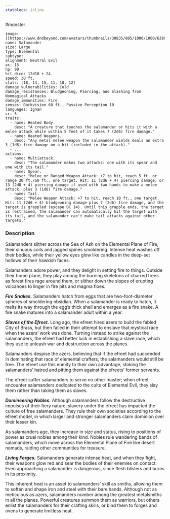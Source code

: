 ```yaml
---
statblock: inline
---
```

 #monster 

```statblock
image: [[https://www.dndbeyond.com/avatars/thumbnails/30835/805/1000/1000/638063921868615940.png]]
name: Salamander
size: Large
type: Elemental
subtype: 
alignment: Neutral Evil
ac: 15
hp: 90
hit_dice: 12d10 + 24
speed: 30 ft.
stats: [18, 14, 15, 11, 10, 12]
damage_vulnerabilities: Cold
damage_resistances: Bludgeoning, Piercing, and Slashing from Nonmagical Attacks
damage_immunities: Fire
senses: Darkvision 60 ft., Passive Perception 10
languages: Ignan
cr: 5
traits:
  - name: Heated Body.
    desc: "A creature that touches the salamander or hits it with a melee attack while within 5 feet of it takes 7 (2d6) fire damage."
  - name: Heated Weapons.
    desc: "Any metal melee weapon the salamander wields deals an extra 3 (1d6) fire damage on a hit (included in the attack)."
  - ...
actions:
  - name: Multiattack.
    desc: "The salamander makes two attacks: one with its spear and one with its tail."
  - name: Spear.
    desc: "Melee or Ranged Weapon Attack: +7 to hit, reach 5 ft. or range 20 ft./60 ft., one target. Hit: 11 (2d6 + 4) piercing damage, or 13 (2d8 + 4) piercing damage if used with two hands to make a melee attack, plus 3 (1d6) fire damage."
  - name: Tail.
    desc: "Melee Weapon Attack: +7 to hit, reach 10 ft., one target. Hit: 11 (2d6 + 4) bludgeoning damage plus 7 (2d6) fire damage, and the target is grappled (escape DC 14). Until this grapple ends, the target is restrained, the salamander can automatically hit the target with its tail, and the salamander can't make tail attacks against other targets."
```

### Description

Salamanders slither across the Sea of Ash on the Elemental Plane of Fire, their sinuous coils and jagged spines smoldering. Intense heat washes off their bodies, while their yellow eyes glow like candles in the deep-set hollows of their hawkish faces.

Salamanders adore power, and they delight in setting fire to things. Outside their home plane, they play among the burning skeletons of charred trees as forest fires rage around them, or slither down the slopes of erupting volcanoes to linger in fire pits and magma floes.

_**Fire Snakes.**_ Salamanders hatch from eggs that are two-foot-diameter spheres of smoldering obsidian. When a salamander is ready to hatch, it melts its way through the egg’s thick shell and emerges as a fire snake. A fire snake matures into a salamander adult within a year.

_**Slaves of the Efreet.**_ Long ago, the efreet hired azers to build the fabled City of Brass, but then failed in their attempt to enslave that mystical race when the azers’ work was done. Turning instead to strike against the salamanders, the efreet had better luck in establishing a slave race, which they use to unleash war and destruction across the planes.

Salamanders despise the azers, believing that if the efreet had succeeded in dominating that race of elemental crafters, the salamanders would still be free. The efreet use this enmity to their own advantage, stoking the salamanders’ hatred and pitting them against the efreets’ former servants.

The efreet suffer salamanders to serve no other master; when efreet encounter salamanders dedicated to the cults of Elemental Evil, they slay them rather than taking them as slaves.

_**Domineering Nobles.**_ Although salamanders follow the destructive impulses of their fiery nature, slavery under the efreet has impacted the culture of free salamanders. They rule their own societies according to the efreet model, in which larger and stronger salamanders claim dominion over their lesser kin.

As salamanders age, they increase in size and status, rising to positions of power as cruel nobles among their kind. Nobles rule wandering bands of salamanders, which move across the Elemental Plane of Fire like desert nomads, raiding other communities for treasure.

_**Living Forges.**_ Salamanders generate intense heat, and when they fight, their weapons glow red and sear the bodies of their enemies on contact. Even approaching a salamander is dangerous, since flesh blisters and burns in its proximity.

This inherent heat is an asset to salamanders’ skill as smiths, allowing them to soften and shape iron and steel with their bare hands. Although not as meticulous as azers, salamanders number among the greatest metalsmiths in all the planes. Powerful creatures summon them as warriors, but others enlist the salamanders for their crafting skills, or bind them to forges and ovens to generate limitless heat.
